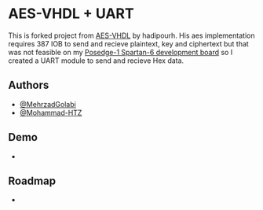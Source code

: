 
# AES-VHDL + UART

This is forked project from [AES-VHDL](https://github.com/hadipourh/AES-VHDL) by hadipourh. His aes implementation requires 387 IOB to send and recieve plaintext, key and ciphertext but that was not feasible on my [Posedge-1 Spartan-6 development board](https://github.com/mhaghighi/posedge_one) so I created a UART module to send and recieve Hex data. 

## Authors

- [@MehrzadGolabi](https://github.com/MehrzadGolabi)
- [@Mohammad-HTZ](https://github.com/Mohammad-HTZ)


## Demo
-


## Roadmap

- 


